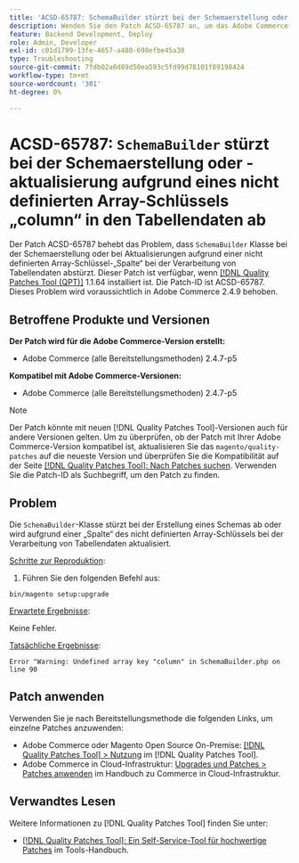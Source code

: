 ```yaml
---
title: 'ACSD-65787: SchemaBuilder stürzt bei der Schemaerstellung oder -aktualisierung aufgrund des nicht definierten Array-Schlüssels „column“ in den Tabellendaten ab'
description: Wenden Sie den Patch ACSD-65787 an, um das Adobe Commerce-Problem zu beheben, bei dem die SchemaBuilder-Klasse bei der Schemaerstellung oder bei Aktualisierungen aufgrund einer nicht definierten Array-Schlüsselspalte bei der Verarbeitung von Tabellendaten abstürzt.
feature: Backend Development, Deploy
role: Admin, Developer
exl-id: c01d1799-13fe-4657-a480-698efbe45a30
type: Troubleshooting
source-git-commit: 7fdb02a6d89d50ea593c5fd99d78101f89198424
workflow-type: tm+mt
source-wordcount: '301'
ht-degree: 0%

---
```


# ACSD-65787: `SchemaBuilder` stürzt bei der Schemaerstellung oder -aktualisierung aufgrund eines nicht definierten Array-Schlüssels „column“ in den Tabellendaten ab

Der Patch ACSD-65787 behebt das Problem, dass `SchemaBuilder` Klasse bei der Schemaerstellung oder bei Aktualisierungen aufgrund einer nicht definierten Array-Schlüssel-„Spalte“ bei der Verarbeitung von Tabellendaten abstürzt. Dieser Patch ist verfügbar, wenn [[!DNL Quality Patches Tool (QPT)]](/help/tools/quality-patches-tool/quality-patches-tool-to-self-serve-quality-patches.md) 1.1.64 installiert ist. Die Patch-ID ist ACSD-65787. Dieses Problem wird voraussichtlich in Adobe Commerce 2.4.9 behoben.

## Betroffene Produkte und Versionen

**Der Patch wird für die Adobe Commerce-Version erstellt:**

* Adobe Commerce (alle Bereitstellungsmethoden) 2.4.7-p5

**Kompatibel mit Adobe Commerce-Versionen:**

* Adobe Commerce (alle Bereitstellungsmethoden) 2.4.7-p5

>[!NOTE]
>
>Der Patch könnte mit neuen [!DNL Quality Patches Tool]-Versionen auch für andere Versionen gelten. Um zu überprüfen, ob der Patch mit Ihrer Adobe Commerce-Version kompatibel ist, aktualisieren Sie das `magento/quality-patches` auf die neueste Version und überprüfen Sie die Kompatibilität auf der Seite [[!DNL Quality Patches Tool]: Nach Patches suchen](https://experienceleague.adobe.com/tools/commerce-quality-patches/index.html). Verwenden Sie die Patch-ID als Suchbegriff, um den Patch zu finden.

## Problem

Die `SchemaBuilder`-Klasse stürzt bei der Erstellung eines Schemas ab oder wird aufgrund einer „Spalte“ des nicht definierten Array-Schlüssels bei der Verarbeitung von Tabellendaten aktualisiert.

<u>Schritte zur Reproduktion</u>:

1. Führen Sie den folgenden Befehl aus:

```
bin/magento setup:upgrade
```

<u>Erwartete Ergebnisse</u>:

Keine Fehler.

<u>Tatsächliche Ergebnisse</u>:

```
Error "Warning: Undefined array key "column" in SchemaBuilder.php on line 90
```

## Patch anwenden

Verwenden Sie je nach Bereitstellungsmethode die folgenden Links, um einzelne Patches anzuwenden:

* Adobe Commerce oder Magento Open Source On-Premise: [[!DNL Quality Patches Tool] > Nutzung](/help/tools/quality-patches-tool/usage.md) im [!DNL Quality Patches Tool].
* Adobe Commerce in Cloud-Infrastruktur: [Upgrades und Patches > Patches anwenden](https://experienceleague.adobe.com/docs/commerce-cloud-service/user-guide/develop/upgrade/apply-patches.html) im Handbuch zu Commerce in Cloud-Infrastruktur.

## Verwandtes Lesen

Weitere Informationen zu [!DNL Quality Patches Tool] finden Sie unter:

* [[!DNL Quality Patches Tool]: Ein Self-Service-Tool für hochwertige Patches](/help/tools/quality-patches-tool/quality-patches-tool-to-self-serve-quality-patches.md) im Tools-Handbuch.

